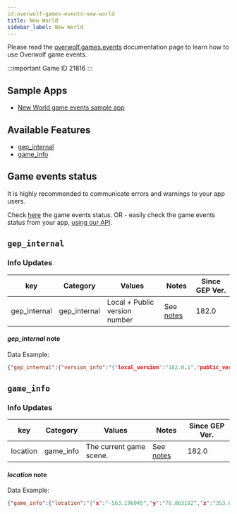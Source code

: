 ```yaml
---
id:overwolf-games-events-new-world
title: New World
sidebar_label: New World
---
```


Please read the [overwolf.games.events](overwolf-games-events) documentation page to learn how to use Overwolf game events.

:::important Game ID
21816
:::

## Sample Apps

* [New World game events sample app](https://github.com/overwolf/events-sample-apps)

## Available Features

* [gep_internal](#gep_internal)
* [game_info](#game_info)


## Game events status

It is highly recommended to communicate errors and warnings to your app users. 

Check [here](../status/all) the game events status. OR -  easily check the game events status from your app, [using our API](../topics/howto-check-events-status-from-app).

## `gep_internal`

### Info Updates

key          | Category    | Values                    | Notes                 | Since GEP Ver. |
------------ | ------------| ------------------------- | --------------------- | ------------- | 
gep_internal | gep_internal| Local + Public version number|See [notes](#gep_internal-note)|   182.0       |

#### *gep_internal* note

Data Example:

```json
{"gep_internal":{"version_info":"{"local_version":"182.0.1","public_version":"182.0.1","is_updated":true}"}},"feature":"gep_internal"}
```

## `game_info`

### Info Updates

key          | Category    | Values                    | Notes                 | Since GEP Ver. |
------------ | ------------| ------------------------- | --------------------- | ------------- | 
location     | game_info   | The current game scene.   |  See [notes](#scene-note) |   182.0       |

#### *location* note

Data Example:

```json
{"game_info":{"location":"{"x":"-563.196045","y":"78.863182","z":"353.648682"}"}},"feature":"game_info"}
```